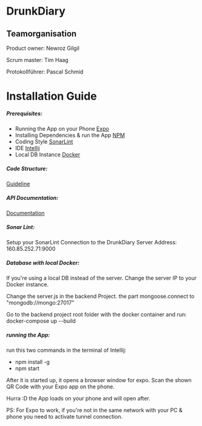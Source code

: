 # DrunkDiary

## Teamorganisation
Product owner: Newroz Gilgil

Scrum master: Tim Haag

Protokollführer: Pascal Schmid


# Installation Guide
##### Prerequisites:

- Running the App on your Phone [Expo](https://play.google.com/store/apps/details?id=host.exp.exponent&hl=de)
- Installing Dependencies & run the App [NPM](https://www.npmjs.com/get-npm)
- Coding Style [SonarLint](https://plugins.jetbrains.com/plugin/7973-sonarlint)
- IDE [Intellij](https://www.jetbrains.com/de-de/idea/download/)
- Local DB Instance [Docker](https://docs.docker.com/docker-for-windows/install/)

##### Code Structure:
[Guideline](https://github.zhaw.ch/PSIT4-DrunkDiary/DrunkDiary/wiki/Code-Structure)

##### API Documentation:
[Documentation](https://github.zhaw.ch/PSIT4-DrunkDiary/DrunkDiary-Backend/wiki/API-documentation)

##### Sonar Lint:
Setup your SonarLint Connection to the DrunkDiary Server
Address: 160.85.252.71:9000

##### Database with local Docker:
If you're using a local DB instead of the server.
Change the server IP to your Docker instance.

Change the server.js in the backend Project.
the part mongoose.connect to "mongodb://mongo:27017"

Go to the backend project root folder with the docker container
and run: 
docker-compose up --build

##### running the App:
run this two commands in the terminal of Intellij:
- npm install -g
- npm start

After it is started up, it opens a browser window for expo. 
Scan the shown QR Code with your Expo app on the phone.

Hurra :D the App loads on your phone and will open after.

PS: For Expo to work, if you're not in the same network with your PC & phone you need to activate tunnel connection.